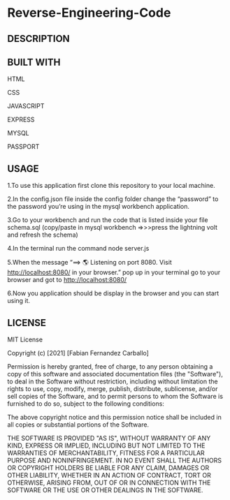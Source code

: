 # Reverse-Engineering-Code  

## DESCRIPTION  



## BUILT WITH  

HTML  

CSS  

JAVASCRIPT  

EXPRESS  

MYSQL  

PASSPORT  

## USAGE  

1.To use this application first clone this repository to your local machine.  

2.In the config.json file inside the config folder change the “password” to the password you’re using in the mysql workbench application.  

3.Go to your workbench and run the code that is listed inside your file schema.sql (copy/paste in mysql workbench =>>>press the lightning volt and refresh the schema)  

4.In the terminal run the command node server.js  

5.When the message “==> 🌎  Listening on port 8080. Visit <http://localhost:8080/> in your browser.” pop up in your terminal go to your browser and got to <http://localhost:8080/>  

6.Now you application should be display in the browser and you can start using it. 

## LICENSE  

MIT License

Copyright (c) [2021] [Fabian Fernandez Carballo]

Permission is hereby granted, free of charge, to any person obtaining a copy
of this software and associated documentation files (the "Software"), to deal
in the Software without restriction, including without limitation the rights
to use, copy, modify, merge, publish, distribute, sublicense, and/or sell
copies of the Software, and to permit persons to whom the Software is
furnished to do so, subject to the following conditions:

The above copyright notice and this permission notice shall be included in all
copies or substantial portions of the Software.

THE SOFTWARE IS PROVIDED "AS IS", WITHOUT WARRANTY OF ANY KIND, EXPRESS OR
IMPLIED, INCLUDING BUT NOT LIMITED TO THE WARRANTIES OF MERCHANTABILITY,
FITNESS FOR A PARTICULAR PURPOSE AND NONINFRINGEMENT. IN NO EVENT SHALL THE
AUTHORS OR COPYRIGHT HOLDERS BE LIABLE FOR ANY CLAIM, DAMAGES OR OTHER
LIABILITY, WHETHER IN AN ACTION OF CONTRACT, TORT OR OTHERWISE, ARISING FROM,
OUT OF OR IN CONNECTION WITH THE SOFTWARE OR THE USE OR OTHER DEALINGS IN THE
SOFTWARE.
